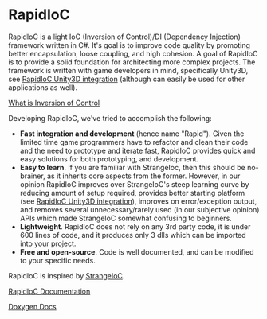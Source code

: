 # RapidIoC
RapidIoC is a light IoC (Inversion of Control)/DI (Dependency Injection) framework written in C#. It's goal is to improve code quality by promoting better encapsulation, loose coupling, and high cohesion. A goal of RapidIoC is to provide a solid foundation for architecting more complex projects. The framework is written with game developers in mind, specifically Unity3D, see [RapidIoC Unity3D integration](https://github.com/cpgames/RapidIoCUnity) (although can easily be used for other applications as well).

[What is Inversion of Control](https://www.tutorialsteacher.com/ioc/inversion-of-control)

 Developing RapidIoC, we've tried to accomplish the following:
* **Fast integration and development** (hence name "Rapid"). Given the limited time game programmers have to refactor and clean their code and the need to prototype and iterate fast, RapidIoC provides quick and easy solutions for both prototyping, and development.
* **Easy to learn**. If you are familiar with StrangeIoc, then this should be no-brainer, as it inherits core aspects from the former. However, in our opinion RapidIoC improves over StrangeIoC's steep learning curve by reducing amount of setup required, provides better starting platform (see [RapidIoC Unity3D integration](https://github.com/cpgames/RapidIoCUnity)), improves on error/exception output, and removes several unnecessary/rarely used (in our subjective opinion) APIs which made StrangeIoC somewhat confusing to beginners.
* **Lightweight**. RapidIoC does not rely on any 3rd party code, it is under 600 lines of code, and it produces only 3 dlls which can be imported into your project.
* **Free and open-source**. Code is well documented, and can be modified to your specific needs.

RapidIoC is inspired by [StrangeIoC](https://github.com/strangeioc/strangeioc).

[RapidIoC Documentation](https://github.com/cpgames/RapidIoC/wiki)

[Doxygen Docs](https://cpgames.github.io/RapidIoC_dox/html/index.html)
